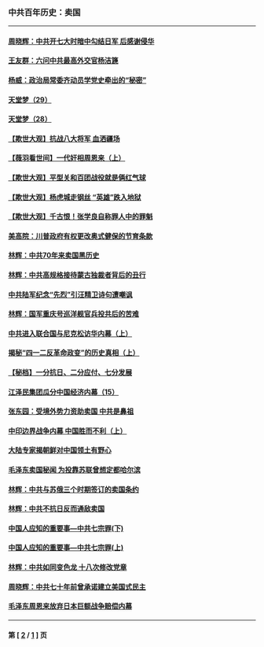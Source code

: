 ### 中共百年历史：卖国
---
#### [周晓辉：中共开七大时暗中勾结日军 后感谢侵华](../../pages/nf1176117/n12921960.md?05200430) 
#### [王友群：六问中共最高外交官杨洁篪](../../pages/nf1176117/n12836495.md?05200430) 
#### [杨威：政治局常委齐动员学党史牵出的“秘密”](../../pages/nf1176117/n12764642.md?05200430) 
#### [天堂梦（29）](../../pages/nf1176117/n12408465.md?05200430) 
#### [天堂梦（28）](../../pages/nf1176117/n12408309.md?05200430) 
#### [【欺世大观】抗战八大将军 血洒疆场](../../pages/nf1176117/n12357044.md?05200430) 
#### [【薇羽看世间】一代奸相周恩来（上）](../../pages/nf1176117/n12401109.md?05200430) 
#### [【欺世大观】平型关和百团战役就是俩红气球](../../pages/nf1176117/n12359157.md?05200430) 
#### [【欺世大观】杨虎城走钢丝 “英雄”跌入地狱](../../pages/nf1176117/n12358840.md?05200430) 
#### [【欺世大观】千古恨！张学良自称罪人中的罪魁](../../pages/nf1176117/n12358629.md?05200430) 
#### [美高院：川普政府有权更改奥式健保的节育条款](../../pages/nf1176117/n12242171.md?05200430) 
#### [林辉：中共70年来卖国黑历史](../../pages/nf1176117/n11552181.md?05200430) 
#### [林辉：中共高规格接待蒙古独裁者背后的丑行](../../pages/nf1176117/n11225005.md?05200430) 
#### [中共陆军纪念“先烈”引汪精卫诗句遭嘲讽](../../pages/nf1176117/n11153345.md?05200430) 
#### [林辉：国军重庆号巡洋舰官兵投共后的苦难](../../pages/nf1176117/n10997801.md?05200430) 
#### [中共进入联合国与尼克松访华内幕（上）](../../pages/nf1176117/n10138788.md?05200430) 
#### [揭秘“四一二反革命政变”的历史真相（上）](../../pages/nf1176117/n9996650.md?05200430) 
#### [【秘档】一分抗日、二分应付、七分发展](../../pages/nf1176117/n9331484.md?05200430) 
#### [江泽民集团瓜分中国经济内幕（15）](../../pages/nf1176117/n9268584.md?05200430) 
#### [张东园：受境外势力资助卖国 中共是鼻祖](../../pages/nf1176117/n9272480.md?05200430) 
#### [中印边界战争内幕 中国胜而不利（上）](../../pages/nf1176117/n9252458.md?05200430) 
#### [大陆专家揭朝鲜对中国领土有野心](../../pages/nf1176117/n9074056.md?05200430) 
#### [毛泽东卖国秘闻 为投靠苏联曾想定都哈尔滨](../../pages/nf1176117/n9058631.md?05200430) 
#### [林辉：中共与苏俄三个时期签订的卖国条约](../../pages/nf1176117/n9036062.md?05200430) 
#### [林辉：中共不抗日反而通敌卖国](../../pages/nf1176117/n8840492.md?05200430) 
#### [中国人应知的重要事—中共七宗罪(下)](../../pages/nf1176117/n8823799.md?05200430) 
#### [中国人应知的重要事—中共七宗罪(上)](../../pages/nf1176117/n8819770.md?05200430) 
#### [林辉：中共如同变色龙 十八次修改党章](../../pages/nf1176117/n8811129.md?05200430) 
#### [周晓辉：中共七十年前曾承诺建立美国式民主](../../pages/nf1176117/n8809061.md?05200430) 
#### [毛泽东周恩来放弃日本巨额战争赔偿内幕](../../pages/nf1176117/n8697753.md?05200430) 

---
#### 第 [ [2](./2.md?05200430) / [1](./1.md?05200430) ] 页
